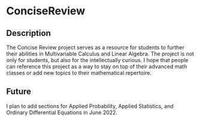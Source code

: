 # ConciseReview

## Description
The Concise Review project serves as a resource for students to further their abilities in Multivariable Calculus and Linear Algebra. The project is not only for students, but also for the intellectually curious. I hope that people can reference this project as a way to stay on top of their advanced math classes or add new topics to their 
mathematical repertoire. 

## Future
I plan to add sections for Applied Probability, Applied Statistics, and Ordinary Differential Equations in June 2022. 
